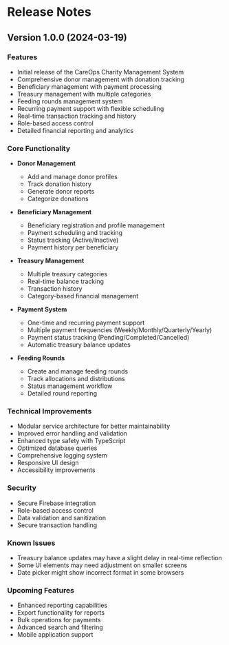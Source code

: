# Release Notes

## Version 1.0.0 (2024-03-19)

### Features
- Initial release of the CareOps Charity Management System
- Comprehensive donor management with donation tracking
- Beneficiary management with payment processing
- Treasury management with multiple categories
- Feeding rounds management system
- Recurring payment support with flexible scheduling
- Real-time transaction tracking and history
- Role-based access control
- Detailed financial reporting and analytics

### Core Functionality
- **Donor Management**
  - Add and manage donor profiles
  - Track donation history
  - Generate donor reports
  - Categorize donations

- **Beneficiary Management**
  - Beneficiary registration and profile management
  - Payment scheduling and tracking
  - Status tracking (Active/Inactive)
  - Payment history per beneficiary

- **Treasury Management**
  - Multiple treasury categories
  - Real-time balance tracking
  - Transaction history
  - Category-based financial management

- **Payment System**
  - One-time and recurring payment support
  - Multiple payment frequencies (Weekly/Monthly/Quarterly/Yearly)
  - Payment status tracking (Pending/Completed/Cancelled)
  - Automatic treasury balance updates

- **Feeding Rounds**
  - Create and manage feeding rounds
  - Track allocations and distributions
  - Status management workflow
  - Detailed round reporting

### Technical Improvements
- Modular service architecture for better maintainability
- Improved error handling and validation
- Enhanced type safety with TypeScript
- Optimized database queries
- Comprehensive logging system
- Responsive UI design
- Accessibility improvements

### Security
- Secure Firebase integration
- Role-based access control
- Data validation and sanitization
- Secure transaction handling

### Known Issues
- Treasury balance updates may have a slight delay in real-time reflection
- Some UI elements may need adjustment on smaller screens
- Date picker might show incorrect format in some browsers

### Upcoming Features
- Enhanced reporting capabilities
- Export functionality for reports
- Bulk operations for payments
- Advanced search and filtering
- Mobile application support 